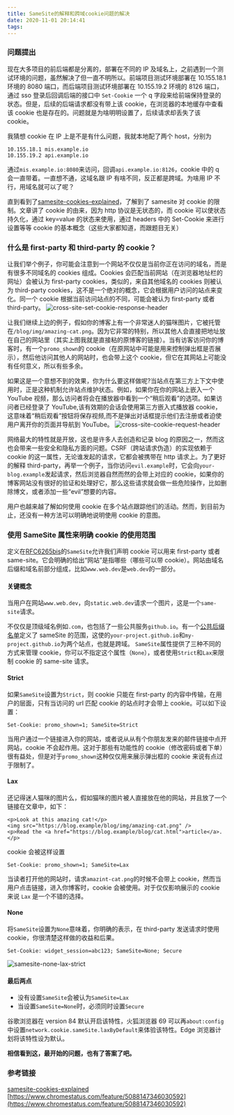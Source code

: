 ```yaml
---
title: SameSite的解释和跨域cookie问题的解决
date: 2020-11-01 20:14:41
tags:
---
```


### 问题提出

现在大多项目的前后端都是分离的，部署在不同的 IP 及域名上，之前遇到一个测试环境的问题，虽然解决了但一直不明所以。前端项目测试环境部署在 10.155.18.1 环境的 8080 端口，而后端项目测试环境部署在 10.155.19.2 环境的 8126 端口，通过 sso 登录后回调后端的接口中 `Set-Cookie` 一个 q 字段来给前端保持登录的状态。但是，后续的后端请求都没有带上该 cookie，在浏览器的本地缓存中查看该 cookie 也是存在的。问题就是为啥明明设置了，后续请求却丢失了该 cookie。

我猜想 cookie 在 IP 上是不是有什么问题，我就本地配了两个 host，分别为

```
10.155.18.1 mis.example.io
10.155.19.2 api.example.io
```

通过`mis.example.io:8080`来访问，回调`api.example.io:8126`，cookie 中的 q 会一直带着。一直想不通，这域名跟 IP 有啥不同，反正都是跨域。为啥用 IP 不行，用域名就可以了呢？

直到看到了[samesite-cookies-explained](https://web.dev/samesite-cookies-explained/)，了解到了 samesite 对 cookie 的限制。文章讲了 cookie 的由来，因为 http 协议是无状态的，而 cookie 可以使状态持久化，通过 key=value 的状态来使用，通过 headers 中的 Set-Cookie 来进行设置等等 cookie 的基本概念（这些大家都知道，而跟题目无关）

### 什么是 first-party 和 third-party 的 cookie？

让我们举个例子，你可能会注意到一个网站不仅仅是当前你正在访问的域名，而是有很多不同域名的 cookies 组成。Cookies 会匹配当前网站（在浏览器地址栏的网址）会被认为 first-party cookies，类似的，来自其他域名的 cookies 则被认为 third-party cookies，这不是一个绝对的概念，它会根据用户访问的站点来变化。同一个 cookie 根据当前访问站点的不同，可能会被认为 first-party 或者 third-party。
![cross-site-set-cookie-response-header](https://webdev.imgix.net/samesite-cookies-explained/cross-site-set-cookie-response-header.png)

让我们继续上边的例子，假如你的博客上有一个非常迷人的猫咪图片，它被托管在`/blog/img/amazing-cat.png`。因为它非常的特别，所以其他人会直接把地址放在自己的网站里（其实上图我就是直接粘的原博客的链接）。当有访客访问你的博客时，有一个`promo_shown`的 cookie（在原网站中可能是用来控制弹出框是否展示），然后他访问其他人的网站时，也会带上这个 cookie，但它在其网站上可能没有任何意义，所以有些多余。

如果这是一个意想不到的效果，你为什么要这样做呢?当站点在第三方上下文中使用时，正是这种机制允许站点维护状态。例如，如果你在你的网站上嵌入一个 YouTube 视频，那么访问者将会在播放器中看到一个“稍后观看”的选项。如果访问者已经登录了 YouTube,该有效期的会话会使用第三方嵌入式播放器 cookie，这意味着“稍后观看”按钮将保存视频,而不是弹出对话框提示他们去注册或者迫使用户离开你的页面并导航到 YouTube。
![cross-site-cookie-request-header](https://webdev.imgix.net/samesite-cookies-explained/cross-site-cookie-request-header.png)

网络最大的特性就是开放，这也是许多人去创造和记录 blog 的原因之一，然而这也会带来一些安全和隐私方面的问题。CSRF（跨站请求伪造）的实现依赖于 cookie 的这一属性，无论谁发起的请求，它都会被携带在 http 请求上。为了更好的解释 third-party，再举一个例子，当你访问`evil.example`时，它会向`your-blog.example`发起请求，然后浏览器自然而然的会带上对应的 cookie，如果你的博客网站没有很好的验证和处理好它，那么这些请求就会做一些危险操作，比如删除博文，或者添加一些“evil”想要的内容。

用户也越来越了解如何使用 cookie 在多个站点跟踪他们的活动。然而，到目前为止，还没有一种方法可以明确地说明使用 cookie 的意图。

### 使用 SameSite 属性来明确 cookie 的使用范围

定义在[RFC6265bis](https://tools.ietf.org/html/draft-ietf-httpbis-cookie-same-site-00)的`SameSite`允许我们声明 cookie 可以用来 first-party 或者 same-site。它会明确的给出“网站”是指哪些（哪些可以带 cookie）。网站由域名后缀和域名前部分组成，比如`www.web.dev`是`web.dev`的一部分。

#### 关键概念

当用户在网站`www.web.dev`，向`static.web.dev`请求一个图片，这是一个`same-site`请求。

不仅仅是顶级域名例如`.com`，也包括了一些公共服务`github.io`。有一个[公共后缀名单](https://publicsuffix.org/list/)定义了 sameSite 的范围，这使的`your-project.github.io`和`my-project.github.io`为两个站点，也就是跨域。
`SameSite`属性提供了三种不同的方式来管理 cookie，你可以不指定这个属性（`None`），或者使用`Strict`和`Lax`来限制 cookie 的 same-site 请求。

#### Strict

如果`SameSite`设置为`Strict`，则 cookie 只能在 first-party 的内容中传输，在用户的层面，只有当访问的 url 匹配 cookie 的站点时才会带上 cookie。可以如下设置：

```
Set-Cookie: promo_shown=1; SameSite=Strict
```

当用户通过一个链接进入你的网站，或者说从从有个你朋友发来的邮件链接中点开网站，cookie 不会起作用。这对于那些有功能性的 cookie（修改密码或者下单）很有益处，但是对于`promo_shown`这种仅仅用来展示弹出框的 cookie 来说有点过于限制了。

#### Lax

还记得迷人猫咪的图片么，假如猫咪的图片被人直接放在他的网站，并且放了一个链接在文章中，如下：

```
<p>Look at this amazing cat!</p>
<img src="https://blog.example/blog/img/amazing-cat.png" />
<p>Read the <a href="https://blog.example/blog/cat.html">article</a>.</p>
```

cookie 会被这样设置

```
Set-Cookie: promo_shown=1; SameSite=Lax
```

当读者打开他的网站时，请求`amazint-cat.png`的时候不会带上 cookie，然而当用户点击链接，进入你博客时，cookie 会被使用。对于仅仅影响展示的 cookie 来说 `Lax` 是一个不错的选择。

#### None

将`SameSite`设置为`None`意味着，你明确的表示，在 third-party 发送请求时使用 cookie，你很清楚这样做的收益和后果。

```
Set-Cookie: widget_session=abc123; SameSite=None; Secure
```

![samesite-none-lax-strict](https://webdev.imgix.net/samesite-cookies-explained/samesite-none-lax-strict.png)

#### 最后两点

- 没有设置`SameSite`会被认为`SameSite=Lax`
- 当设置`SameSite=None`时，必须同时设置`Secure`

谷歌浏览器在 version 84 默认开启该特性，火狐浏览器 69 可以再`about:config`中设置`network.cookie.sameSite.laxByDefault`来体验该特性。Edge 浏览器计划将该特性设为默认。

**相信看到这，最开始的问题，也有了答案了吧。**

### 参考链接

[samesite-cookies-explained](https://web.dev/samesite-cookies-explained/)
[https://www.chromestatus.com/feature/5088147346030592](https://www.chromestatus.com/feature/5088147346030592)
